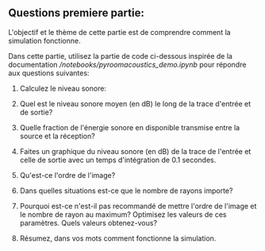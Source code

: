 ## Questions premiere partie:

L'objectif et le thème de cette partie est de comprendre comment la simulation fonctionne.

Dans cette partie, utilisez la partie de code ci-dessous inspirée de la documentation _/notebooks/pyroomacoustics_demo.ipynb_ pour répondre aux questions suivantes:


 1. Calculez le niveau sonore:
   1. Quel est le niveau sonore moyen (en dB) le long de la trace d'entrée et de sortie?
   2. Quelle fraction de l'énergie sonore en disponible transmise entre la source et la réception?
   3. Faites un graphique du niveau sonore (en dB) de la trace de l'entrée et celle de sortie avec un temps d'intégration de 0.1 secondes.
 1. Qu'est-ce l'ordre de l'image?
 2. Dans quelles situations est-ce que le nombre de rayons importe?
 
 4. Pourquoi est-ce n'est-il pas recommandé de mettre l'ordre de l'image et le nombre de rayon au maximum? Optimisez les valeurs de ces paramètres. Quels valeurs obtenez-vous?
 5. Résumez, dans vos mots comment fonctionne la simulation.

